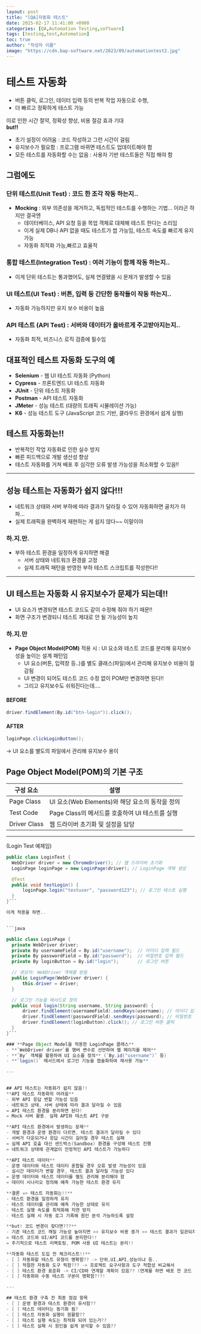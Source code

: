 ```yaml
---
layout: post
title: "[QA]자동화 테스트"
date: 2025-02-17 11:41:00 +0900
categories: [QA,Automation Testing,software]
tags: [testing,test,Automation]
toc: true
author: "작성자 이름"
image: "https://cdn.bap-software.net/2023/09/automationtest2.jpg"
---
```



# 테스트 자동화
- 버튼 클릭, 로그인, 데이터 입력 등의 반복 작업 자동으로 수행,
- 더 빠르고 정확하게 테스트 가능

이로 인한 시간 절약, 정확성 향상, 비용 절감 효과 기대  
**but!!**  
- 초기 설정이 어려움 : 코드 작성하고 그런 시간이 걸림  
- 유지보수가 필요함 : 프로그램 바뀌면 테스트도 업데이트해야 함  
- 모든 테스트를 자동화할 수는 없음 : 사용자 기반 테스트들은 직접 해야 함  

## 그럼에도  
### 단위 테스트(Unit Test) : 코드 한 조각 작동 하는지..
- **Mocking** : 외부 의존성을 제거하고, 독립적인 테스트를 수행하는 기법... 이라곤 하지만 결국엔  
  - 데이터베이스, API 요청 등을 목업 객체로 대체해 테스트 한다는 소리임  
  - 이게 실제 DB나 API 없을 때도 테스트가 쌉 가능임, 테스트 속도를 빠르게 유지 가능
  - 자동화 최적화 가능,빠르고 효율적  

### 통합 테스트(Integration Test) : 여러 기능이 함께 작동 하는지..
  - 이게 단위 테스트는 통과했어도, 실제 연결됐을 시 문제가 발생할 수 있음  

### UI 테스트(UI Test) : 버튼, 입력 등 간단한 동작들이 작동 하는지..  
  - 자동화 가능하지만 유지 보수 비용이 높음  
 
### API 테스트 (API Test) : 서버와 데이터가 올바르게 주고받아지는지..  
  - 자동화 최적, 비즈니스 로직 검증에 필수임  

## 대표적인 테스트 자동화 도구의 예
- **Selenium** - 웹 UI 테스트 자동화 (Python)  
- **Cypress** - 프론트엔드 UI 테스트 자동화  
- **JUnit** - 단위 테스트 자동화  
- **Postman** - API 테스트 자동화  
- **JMeter** - 성능 테스트 (대량의 트래픽 시뮬레이션 가능)  
- **K6** - 성능 테스트 도구 (JavaScript 코드 기반, 클라우드 환경에서 쉽게 실행)  

## 테스트 자동화는!!
- 반복적인 작업 자동화로 인한 실수 방지  
- 빠른 피드백으로 개발 생산성 향상  
- 테스트 자동화를 거쳐 배포 후 심각한 오류 발생 가능성을 최소화할 수 있음!!  

---

## 성능 테스트는 자동화가 쉽지 않다!!!
- 네트워크 상태와 서버 부하에 따라 결과가 달라질 수 있어 자동화하면 골치가 아파...  
- 실제 트래픽을 완벽하게 재현하는 게 쉽지 않다~~ 이말이야  

### **하.지.만.**  
- 부하 테스트 환경을 일정하게 유지하면 해결  
  - 서버 상태와 네트워크 환경을 고정  
  - 실제 트래픽 패턴을 반영한 부하 테스트 스크립트를 작성한다!!  

---

## UI 테스트는 자동화 시 유지보수가 문제가 되는데!!
- UI 요소가 변경되면 테스트 코드도 같이 수정해 줘야 하기 때문!!  
- 화면 구조가 변경되니 테스트 제대로 안 될 가능성이 높지  

### **하.지.만**
- **Page Object Model(POM)** 적용 시
  : UI 요소와 테스트 코드를 분리해 유지보수성을 높이는 설계 패턴임  
  - UI 요소(버튼, 입력창 등..)를 별도 클래스(파일)에서 관리해 유지보수 비용이 절감됨  
  - UI 변경이 되어도 테스트 코드 수정 없이 POM만 변경하면 된다!!  
  - 그리고 유지보수도 쉬워진다는데....  

#### BEFORE
```java
driver.findElement(By.id("btn-login")).click();
```

#### AFTER
```java
loginPage.clickLoginButton();
```
-> UI 요소를 별도의 파일에서 관리해 유지보수 용이  


## Page Object Model(POM)의 기본 구조

| 구성 요소  | 설명 |
|------------|--------------------------------------|
| Page Class  | UI 요소(Web Elements)와 해당 요소의 동작을 정의 |
| Test Code  | Page Class의 메서드를 호출하여 UI 테스트를 실행 |
| Driver Class | 웹 드라이버 초기화 및 설정을 담당 |

---

  (Login Test 예제임)
  ```java
public class LoginTest {
    WebDriver driver = new ChromeDriver(); // 웹 드라이버 초기화
    LoginPage loginPage = new LoginPage(driver); // LoginPage 객체 생성

    @Test
    public void testLogin() {
        loginPage.login("testuser", "password123"); // 로그인 테스트 실행
    }
}```

이게 적용을 하면..


```java

public class LoginPage {
    private WebDriver driver;
    private By usernameField = By.id("username");  // 아이디 입력 필드
    private By passwordField = By.id("password");  // 비밀번호 입력 필드
    private By loginButton = By.id("login");       // 로그인 버튼

    // 생성자: WebDriver 객체를 받음
    public LoginPage(WebDriver driver) {
        this.driver = driver;
    }

    // 로그인 기능을 메서드로 정의
    public void login(String username, String password) {
        driver.findElement(usernameField).sendKeys(username); // 아이디 입력
        driver.findElement(passwordField).sendKeys(password); // 비밀번호 입력
        driver.findElement(loginButton).click(); // 로그인 버튼 클릭
    }
}```

### **Page Object Model을 적용한 LoginPage 클래스**  
- **`WebDriver driver`를 멤버 변수로 선언하여 웹 페이지를 제어**  
- **`By` 객체를 활용하여 UI 요소를 정의** (`By.id("username")` 등)  
- **`login()` 메서드에서 로그인 기능을 캡슐화하여 재사용 가능**  

---
      

## API 테스트는 자동화가 쉽지 않음!!  
**API 테스트 자동화의 어려움**  
- 외부 API 응답 변할 가능성 있음  
- 네트워크 상태, 서버 상태에 따라 결과 달라질 수 있음  
  = API 테스트 환경을 분리하면 된다!  
  = Mock 서버 활용. 실제 API와 테스트 API 구분  

**API 테스트 환경에서 발생하는 문제**  
- 개발 환경과 운영 환경이 다르면, 테스트 결과가 달라질 수 있다  
- 서버가 다운되거나 응답 시간이 길어질 경우 테스트 실패  
  = 실제 API 호출 대신 샌드박스(Sandbox) 환경을 구성해 테스트 진행  
  = 네트워크 상태에 관계없이 안정적인 API 테스트가 가능하다  

**API 테스트 데이터**  
- 운영 데이터와 테스트 데이터 혼합될 경우 오류 발생 가능성이 있음  
- 실시간 데이터가 변할 경우, 테스트 결과 달라질 가능성 있다  
  = 운영 데이터와 테스트 데이터를 별도 관리해 분리해야 함  
  = 데이터 시나리오 정의해 예측 가능한 테스트 환경 유지  

**결론 => 테스트 자동화는!!**  
- 테스트 환경을 일정하게 유지  
- 테스트 데이터를 관리해 예측 가능한 상태로 유지  
- 테스트 실행 속도를 최적화해 지연 방지  
- 테스트 실패 시 자동 로그 기록해 원인 분석 가능하도록 설정  

**but! 코드 변경이 잦다면???**  
- 기존 테스트 코드 깨질 가능성 높아지면 >> 유지보수 비용 증가 >> 테스트 결과가 일관되지 않을 수 있음  
= 테스트 코드와 UI/API 코드를 분리한다!!  
  = 주기적으로 테스트 리팩토링, POM 사용 UI 테스트는 분리!!  

**자동화 테스트 도입 전 체크리스트!!**  
- [ ] 자동화할 테스트 유형이 명확함?? -> 단위,UI,API,성능이냐 등..  
- [ ] 적절한 자동화 도구 픽함??? -> 프로젝트 요구사항과 도구 적합성 비교해서  
- [ ] 테스트 환경 표준화 -> CI/CD와 연계할 계획이 있음?? (연계를 하면 배포 전 코드 품질 보장할 수 있음, 코드 변경 시 자동으로 테스트 실행 가능함)  
- [ ] 자동화와 수동 테스트 구분이 명확함?!?!
  
---

## 테스트 환경 구축 전 최종 점검 항목 
- [ ] 운영 환경과 테스트 환경이 유사함??  
- [ ] 테스트 데이터는 동기화 됨?
- [ ] 테스트 자동화 실행이 원활함??
- [ ] 테스트 실행 속도는 최적화 되어 있는가??
- [ ] 테스트 실패 시 원인을 쉽게 분석할 수 있음??
